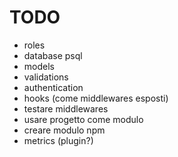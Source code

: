 # TODO

- roles
- database psql
- models
- validations
- authentication
- hooks (come middlewares esposti)
- testare middlewares
- usare progetto come modulo
- creare modulo npm
- metrics (plugin?)
